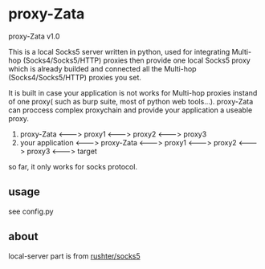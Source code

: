 # proxy-Zata

proxy-Zata
v1.0

This is a local Socks5 server written in python, used for integrating Multi-hop (Socks4/Socks5/HTTP) proxies then provide one local Socks5 proxy which is already builded and connected all the Multi-hop (Socks4/Socks5/HTTP) proxies you set. 

It is built in case your application is not works for Multi-hop proxies instand of one proxy( such as burp suite, most of python web tools...). proxy-Zata can proccess complex proxychain and provide your application a useable proxy.

1. proxy-Zata <---> proxy1 <---> proxy2 <---> proxy3
2. your application <---> proxy-Zata <---> proxy1 <---> proxy2 <---> proxy3 <---> target

so far, it only works for socks protocol.

## usage
see config.py

## about
local-server part is from [rushter/socks5](https://github.com/rushter/socks5)

